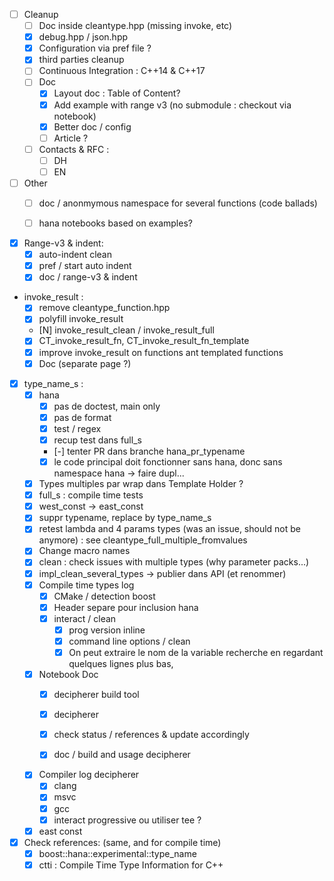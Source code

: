 * [ ] Cleanup
    * [ ] Doc inside cleantype.hpp (missing invoke, etc)
    * [X] debug.hpp / json.hpp
    * [X] Configuration via pref file ?
    * [X] third parties cleanup
    * [ ] Continuous Integration : C++14 & C++17
    * [ ] Doc
        * [X] Layout doc : Table of Content?
        * [X] Add example with range v3 (no submodule : checkout via notebook)
        * [X] Better doc / config
        * [ ] Article ?
    * [ ] Contacts & RFC :
        * [ ] DH
        * [ ] EN

* [ ] Other
    * [ ] doc / anonmymous namespace for several functions (code ballads)
    * [ ] hana notebooks based on examples?


* [X] Range-v3 & indent:
    * [X] auto-indent clean
    * [X] pref / start auto indent
    * [X] doc / range-v3 & indent

* invoke_result :
    * [X] remove cleantype_function.hpp
    * [X] polyfill invoke_result
    * [N] invoke_result_clean / invoke_result_full
    * [X] CT_invoke_result_fn, CT_invoke_result_fn_template
    * [X] improve invoke_result on functions ant templated functions
    * [X] Doc (separate page ?)

* [X]  type_name_s :
    * [X] hana
        * [X] pas de doctest, main only
        * [X] pas de format
        * [X] test / regex
        * [X] recup test dans full_s
        * [-] tenter PR dans branche hana_pr_typename
        * [X] le code principal doit fonctionner sans hana, donc sans namespace hana
                -> faire dupl...
    * [X] Types multiples par wrap dans Template Holder ?
    * [X] full_s : compile time tests
    * [X] west_const -> east_const
    * [X] suppr typename, replace by type_name_s
    * [X] retest lambda and 4 params types (was an issue, should not be anymore) : see cleantype_full_multiple_fromvalues
    * [X] Change macro names
    * [X] clean : check issues with multiple types (why parameter packs...)
    * [X] impl_clean_several_types -> publier dans API (et renommer)
    * [X] Compile time types log
        * [X] CMake / detection boost
        * [X] Header separe pour inclusion hana
        * [X] interact / clean
            * [X] prog version inline
            * [X] command line options / clean
            * [X] On peut extraire le nom de la variable recherche en regardant quelques lignes plus bas,

    * [X] Notebook Doc
        * [X] decipherer build tool
        * [X] decipherer
        * [X] check status / references & update accordingly
        * [X] doc / build and usage decipherer


    * [X] Compiler log decipherer
        * [X] clang
        * [X] msvc
        * [X] gcc
        * [X] interact progressive ou utiliser tee ?

    * [X] east const

* [X] Check references: (same, and for compile time)
    * [X] boost::hana::experimental::type_name
    * [X] ctti : Compile Time Type Information for C++
